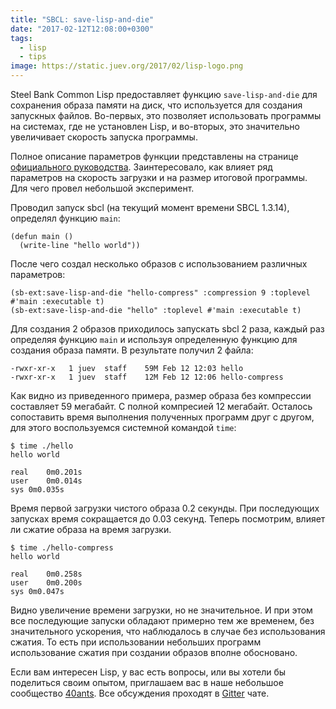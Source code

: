 ```yaml
---
title: "SBCL: save-lisp-and-die"
date: "2017-02-12T12:08:00+0300"
tags:
  - lisp
  - tips
image: https://static.juev.org/2017/02/lisp-logo.png
---
```

Steel Bank Common Lisp предоставляет функцию `save-lisp-and-die` для сохранения образа памяти на диск, что используется для создания запускных файлов. Во-первых, это позволяет использовать программы на системах, где не установлен Lisp, и во-вторых, это значительно увеличивает скорость запуска программы.

Полное описание параметров функции представлены на странице [официального руководства](http://www.sbcl.org/manual/#Function-sb_002dext_003asave_002dlisp_002dand_002ddie "SBCL: save-lisp-and-die"). Заинтересовало, как влияет ряд параметров на скорость загрузки и на размер итоговой программы. Для чего провел небольшой эксперимент.

Проводил запуск sbcl (на текущий момент времени SBCL 1.3.14), определял функцию `main`:

    (defun main ()
      (write-line "hello world"))

После чего создал несколько образов с использованием различных параметров:

    (sb-ext:save-lisp-and-die "hello-compress" :compression 9 :toplevel #'main :executable t)
    (sb-ext:save-lisp-and-die "hello" :toplevel #'main :executable t)

Для создания 2 образов приходилось запускать sbcl 2 раза, каждый раз определяя функцию `main` и используя определенную функцию для создания образа памяти. В результате получил 2 файла:

    -rwxr-xr-x   1 juev  staff    59M Feb 12 12:03 hello
    -rwxr-xr-x   1 juev  staff    12M Feb 12 12:06 hello-compress

Как видно из приведенного примера, размер образа без компрессии составляет 59 мегабайт. С полной компресией 12 мегабайт. Осталось сопоставить время выполнения полученных программ друг с другом, для этого воспользуемся системной командой `time`:

    $ time ./hello
    hello world

    real	0m0.201s
    user	0m0.014s
    sys	0m0.035s

Время первой загрузки чистого образа 0.2 секунды. При последующих запусках время сокращается до 0.03 секунд. Теперь посмотрим, влияет ли сжатие образа на время загрузки.

    $ time ./hello-compress
    hello world

    real	0m0.258s
    user	0m0.200s
    sys	0m0.047s

Видно увеличение времени загрузки, но не значительное. И при этом все последующие запуски обладают примерно тем же временем, без значительного ускорения, что наблюдалось в случае без использования сжатия. То есть при использовании небольших программ использование сжатия при создании образов вполне обосновано.

Если вам интересен Lisp, у вас есть вопросы, или вы хотели бы поделиться своим опытом, приглашаем вас в наше небольшое сообщество [40ants](http://40ants.com "40Ants"). Все обсуждения проходят в [Gitter](https://gitter.im/40ants/team "40Ants Team") чате.
